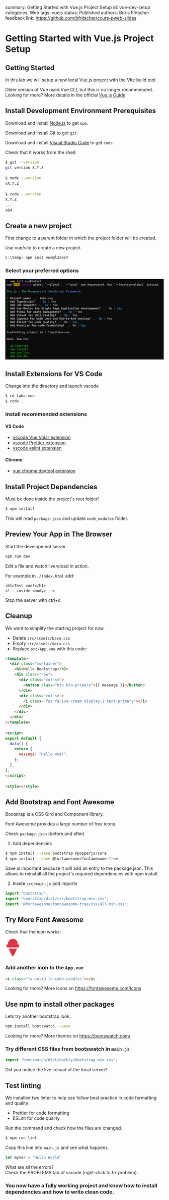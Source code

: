 summary: Getting Started with Vue.js Project Setup
id: vue-dev-setup
categories: Web
tags: vuejs
status: Published
authors: Boris Fritscher
feedback link: https://github.com/bfritscher/cours-pweb-slides

# Getting Started with Vue.js Project Setup


## Getting Started

In this lab we will setup a new local Vue.js project with the Vite build tool.

<aside class="negative">
Older version of Vue used Vue CLI, but this is no longer recommended.
</aside>

<aside class="positive">
Looking for more? More details in the official <a href="https://vuejs.org/guide/quick-start.html">Vue.js Guide</a>
</aside>


## Install Development Environment Prerequisites

Download and install [Node.js](https://nodejs.org/) to get `npm`.

Download and install [Git](https://git-scm.com/download/win) to get `git`.

Download and install [Visual Studio Code](https://code.visualstudio.com/) to get `code`.


Check that it works from the shell:

```sh
$ git --version
git version X.Y.Z

$ node --version
vX.Y.Z

$ code --version
X.Y.Z
...
x64
```



## Create a new project

First change to a parent folder in which the project folder will be created.


Use vue/vite to create a new project.

```sh
C:\temp> npm init vue@latest
```

### Select your preferred options
![](assets/vue-create.png)





## Install Extensions for VS Code

Change into the directory and launch vscode
```sh
$ cd labo-vue
$ code .
```

### Install recommended extensions

#### VS Code
- [vscode Vue Volar extension](vscode:extension/Vue.volar)
- [vscode Prettier extension](vscode:extension/esbenp.prettier-vscode)
- [vscode eslint extension](vscode:extension/dbaeumer.vscode-eslint)

#### Chrome
- [vue chrome devtool extension](https://chrome.google.com/webstore/detail/vuejs-devtools/nhdogjmejiglipccpnnnanhbledajbpd)



## Install Project Dependencies

<aside class="negative">
Must be done inside the project's root folder!
</aside>

```sh
$ npm install
```

This will read `package.json` and update `node_modules` folder.



## Preview Your App in The Browser


Start the development server
```sh
npm run dev
```
<aside class="positive">
Edit a file and watch livereload in action.
</aside>

For example in `./index.html` add:

```
<h1>Test vue!</h1>
<!-- inside <body> -->
```

<aside class="positive">
Stop the server with <i>ctrl+c</i>
</aside>





## Cleanup

We want to simplify the starting project for now

- Delete `src/assets/base.css`
- Empty  `src/assets/main.css`
- Replace `src/App.vue` with this code:

```html
<template>
  <div class="container">
    <h1>Hello Bootstrap</h1>
    <div class="row">
      <div class="col-sm">
        <button class="btn btn-primary">{{ message }}</button>
      </div>
      <div class="col-sm">
        <i class="fas fa-ice-cream display-1 text-primary"></i>
      </div>
    </div>
  </div>
</template>

<script>
export default {
  data() {
    return {
      message: "Hello Vue!",
    };
  },
};
</script>

<style></style>
```

## Add Bootstrap and Font Awesome

Bootstrap is a CSS Gird and Component library.

Font Awesome provides a large number of free icons.

Check `package.json` (before and after)

1. Add dependencies

```sh
$ npm install --save bootstrap @popperjs/core
$ npm install --save @fortawesome/fontawesome-free
```

<aside class="positive">
Save is important because it will add an entry to the package.json.
This allows to reinstall all the project's required dependencies with npm install.
</aside>



2. Inside `src/main.js` add imports

```javascript
import "bootstrap";
import "bootstrap/dist/css/bootstrap.min.css";
import "@fortawesome/fontawesome-free/css/all.min.css";
```



## Try More Font Awesome

Check that the icon works:

<img src="assets/fa-ice-cream.svg" width="48" />



### Add another icon to the `App.vue`

```html
<i class="fa-solid fa-cake-candles"></i>
```

<aside class="positive">
Looking for more? More icons on <a href="https://fontawesome.com/icons">https://fontawesome.com/icons</a>
</aside>



## Use npm to install other packages

Lets try another bootstrap look.

```sh
npm install bootswatch --save
```

<aside class="positive">
Looking for more? More themes on <a href="https://bootswatch.com/">https://bootswatch.com/</a>
</aside>

### Try different CSS files from bootswatch in `main.js`

```javascript
import "bootswatch/dist/darkly/bootstrap.min.css";
```

<aside class="positive">
Did you notice the live-reload of the local server?
</aside>


## Test linting

We installed two linter to help use follow best practice in code formatting and quality:

- Prettier for code formatting
- ESLint for code quality

Run the command and check how the files are changed.

```sh
$ npm run lint
```

Copy this line into `main.js` and see what happens.

```js
let myvar = 'Hello World'
```

<aside class="positive">
What are all the errors?<br/>
Check the PROBLEMS tab of vscode
(right-click to fix problem).
</aside>

### You now have a fully working project and know how to install dependencies and how to write clean code.
